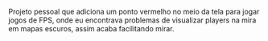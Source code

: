 Projeto pessoal que adiciona um ponto vermelho no meio da tela para jogar jogos de FPS, onde eu encontrava problemas de visualizar players na mira em mapas escuros, assim acaba facilitando mirar.
